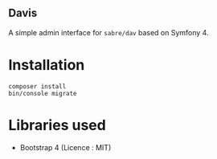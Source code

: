 Davis
---

A simple admin interface for `sabre/dav` based on Symfony 4.

# Installation

    composer install
    bin/console migrate

# Libraries used

   - Bootstrap 4 (Licence : MIT)